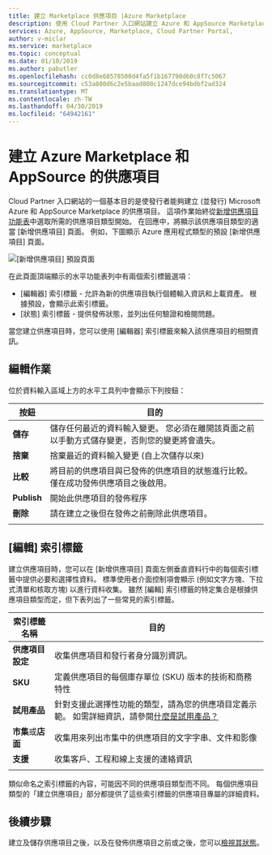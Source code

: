 ```yaml
---
title: 建立 Marketplace 供應項目 |Azure Marketplace
description: 使用 Cloud Partner 入口網站建立 Azure 和 AppSource Marketplace 上的供應項目
services: Azure, AppSource, Marketplace, Cloud Partner Portal,
author: v-miclar
ms.service: marketplace
ms.topic: conceptual
ms.date: 01/10/2019
ms.author: pabutler
ms.openlocfilehash: cc0d8e68578500d4fa5f1b167790d60c8f7c5067
ms.sourcegitcommit: c53a800d6c2e5baad800c1247dce94bdbf2ad324
ms.translationtype: MT
ms.contentlocale: zh-TW
ms.lasthandoff: 04/30/2019
ms.locfileid: "64942161"
---
```

# <a name="create-azure-marketplace-and-appsource-offers"></a>建立 Azure Marketplace 和 AppSource 的供應項目

Cloud Partner 入口網站的一個基本目的是使發行者能夠建立 (並發行) Microsoft Azure 和 AppSource Marketplace 的供應項目。  這項作業始終從[新增供應項目功能表](../portal-tour/cpp-new-offer-menu.md)中選取所需的供應項目類型開始。  在回應中，將顯示該供應項目類型的適當 [新增供應項目] 頁面。  例如，下圖顯示 Azure 應用程式類型的預設 [新增供應項目] 頁面。

![[新增供應項目] 預設頁面](./media/new-offer-page.png)

在此頁面頂端顯示的水平功能表列中有兩個索引標籤選項： 
- [編輯器] 索引標籤 - 允許為新的供應項目執行個體輸入資訊和上載資產。  根據預設，會顯示此索引標籤。
- [狀態] 索引標籤 - 提供發佈狀態，並列出任何驗證和檢閱問題。 

當您建立供應項目時，您可以使用 [編輯器] 索引標籤來輸入該供應項目的相關資訊。 

## <a name="editing-operations"></a>編輯作業

位於資料輸入區域上方的水平工具列中會顯示下列按鈕：

|   按鈕    |   目的                                                          |
|   ------    |  --------                                                          |
| **儲存**    | 儲存任何最近的資料輸入變更。  您必須在離開該頁面之前以手動方式儲存變更，否則您的變更將會遺失。 | 
| **捨棄** | 捨棄最近的資料輸入變更 (自上次儲存以來)             |
| **比較** | 將目前的供應項目與已發佈的供應項目的狀態進行比較。  僅在成功發佈供應項目之後啟用。  |
| **Publish** | 開始此供應項目的發佈程序                       |
| **刪除**  | 請在建立之後但在發佈之前刪除此供應項目。 |
|   |   |


## <a name="editing-tabs"></a>[編輯] 索引標籤

建立供應項目時，您可以在 [新增供應項目] 頁面左側垂直資料行中的每個索引標籤中提供必要和選擇性資料。  標準使用者介面控制項會顯示 (例如文字方塊、下拉式清單和核取方塊) 以進行資料收集。  雖然 [編輯] 索引標籤的特定集合是根據供應項目類型而定，但下表列出了一些常見的索引標籤。

|      索引標籤名稱       |   目的                                                            |
|      --------       |   -------                                                            |
| **供應項目設定**  | 收集供應項目和發行者身分識別資訊。                    |
| **SKU**            | 定義供應項目的每個庫存單位 (SKU) 版本的技術和商務特性 |
| **試用產品**      | 針對支援此選擇性功能的類型，請為您的供應項目定義示範。  如需詳細資訊，請參閱[什麼是試用產品？](../test-drive/what-is-test-drive.md)  |
| **市集**或**店面** | 收集用來列出市集中的供應項目的文字字串、文件和影像 |
| **支援**         | 收集客戶、工程和線上支援的連絡資訊  |
|  |  |

類似命名之索引標籤的內容，可能因不同的供應項目類型而不同。  每個供應項目類型的「建立供應項目」部分都提供了這些索引標籤的供應項目專屬的詳細資料。


## <a name="next-steps"></a>後續步驟

建立及儲存供應項目之後，以及在發佈供應項目之前或之後，您可以[檢視其狀態](./cpp-view-status-offer.md)。
